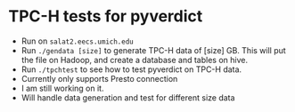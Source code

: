 # TPC-H  tests for pyverdict
- Run on ```salat2.eecs.umich.edu```
- Run ```./gendata [size]``` to generate TPC-H data of [size] GB. This will put the file on Hadoop, and create a database and tables on hive.
- Run ```./tpchtest``` to see how to test pyverdict on TPC-H data.
- Currently only supports Presto connection
- I am still working on it.
- Will handle data generation and test for different size data
